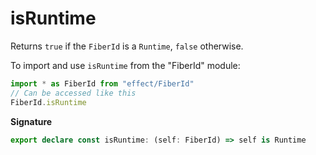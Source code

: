 # isRuntime

Returns `true` if the `FiberId` is a `Runtime`, `false` otherwise.

To import and use `isRuntime` from the "FiberId" module:

```ts
import * as FiberId from "effect/FiberId"
// Can be accessed like this
FiberId.isRuntime
```

**Signature**

```ts
export declare const isRuntime: (self: FiberId) => self is Runtime
```
